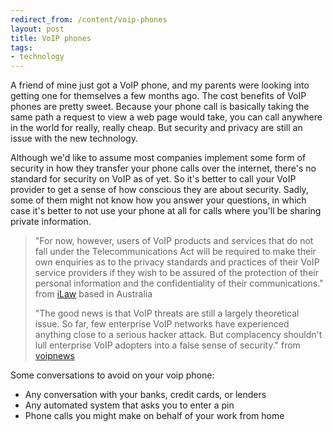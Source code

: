 ```yaml
---
redirect_from: /content/voip-phones
layout: post
title: VoIP phones
tags:
- technology
---
```

A friend of mine just got a VoIP phone, and my parents were looking into getting one for themselves a few months ago. The cost benefits of VoIP phones are pretty sweet. Because your phone call is basically taking the same path a request to view a web page would take, you can call anywhere in the world for really, really cheap. But security and privacy are still an issue with the new technology. 

Although we'd like to assume most companies implement some form of security in how they transfer your phone calls over the internet, there's no standard for security on VoIP as of yet. So it's better to call your VoIP provider to get a sense of how conscious they are about security. Sadly, some of them might not know how you answer your questions, in which case it's better to not use your phone at all for calls where you'll be sharing private information.

> 
> "For now, however, users of VoIP products and services that do not fall under the Telecommunications Act will be required to make their own enquiries as to the privacy standards and practices of their VoIP service providers if they wish to be assured of the protection of their personal information and the confidentiality of their communications."
> from [iLaw](http://www.ilaw.com.au/public/voiparticle.html) based in Australia
> 
> "The good news is that VoIP threats are still a largely theoretical issue. So far, few enterprise VoIP networks have experienced anything close to a serious hacker attack. But complacency shouldn't lull enterprise VoIP adopters into a false sense of security."
> from [voipnews](http://it.toolbox.com/blogs/voip-news/a-guide-to-understanding-the-voip-security-threat-51982)
> 

Some conversations to avoid on your voip phone:


* Any conversation with your banks, credit cards, or lenders
* Any automated system that asks you to enter a pin
* Phone calls you might make on behalf of your work from home


